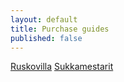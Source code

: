 ```yaml
---
layout: default
title: Purchase guides
published: false
---
```


[Ruskovilla](https://ruskovilla.fi/)
[Sukkamestarit](https://sukkamestarit.com/)
